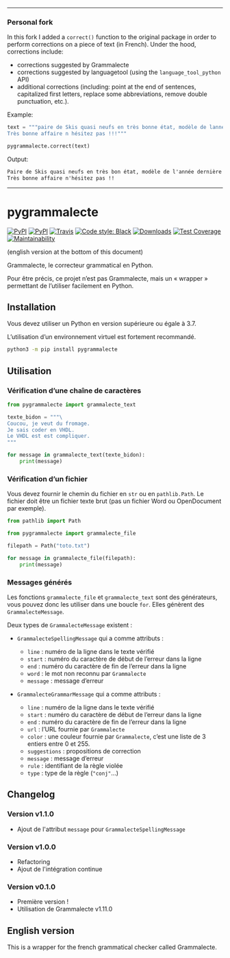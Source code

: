 ___
### Personal fork

In this fork I added a `correct()` function to the original package in order to perform corrections on a piece of text (in French). Under the hood, corrections include:
* corrections suggested by Grammalecte
* corrections suggested by languagetool (using the `language_tool_python` API)
* additional corrections (including: point at the end of sentences, capitalized first letters, replace some abbreviations, remove double punctuation, etc.).

Example:
```python
text = """paire de Skis quasi neufs en très bonne état, modèle de lannée dernière ac fixatins Salomon
Très bonne affaire n hésitez pas !!!"""

pygrammalecte.correct(text)
```

Output:
```md
Paire de Skis quasi neufs en très bon état, modèle de l'année dernière avec fixations Salomon.
Très bonne affaire n'hésitez pas !!
```
___



# pygrammalecte

[![PyPI](https://img.shields.io/pypi/v/pygrammalecte.svg)](https://pypi.python.org/pypi/pygrammalecte)
[![PyPI](https://img.shields.io/pypi/l/pygrammalecte.svg)](https://github.com/vpoulailleau/pygrammalecte/blob/master/LICENSE)
[![Travis](https://api.travis-ci.com/vpoulailleau/pygrammalecte.svg?branch=master)](https://travis-ci.com/vpoulailleau/pygrammalecte)
[![Code style: Black](https://img.shields.io/badge/code%20style-black-000000.svg)](https://github.com/ambv/black)
[![Downloads](https://pepy.tech/badge/pygrammalecte)](https://pepy.tech/project/pygrammalecte)
[![Test Coverage](https://api.codeclimate.com/v1/badges/44347ade656fa1e652ae/test_coverage)](https://codeclimate.com/github/vpoulailleau/pygrammalecte/test_coverage)
[![Maintainability](https://api.codeclimate.com/v1/badges/44347ade656fa1e652ae/maintainability)](https://codeclimate.com/github/vpoulailleau/pygrammalecte/maintainability)

(english version at the bottom of this document)

Grammalecte, le correcteur grammatical en Python.

Pour être précis, ce projet n’est pas Grammalecte, mais un « wrapper » permettant de l’utiliser facilement en Python.

## Installation

Vous devez utiliser un Python en version supérieure ou égale à 3.7.

L’utilisation d’un environnement virtuel est fortement recommandé.

```sh
python3 -m pip install pygrammalecte
```

## Utilisation

### Vérification d’une chaîne de caractères

```python
from pygrammalecte import grammalecte_text

texte_bidon = """\
Coucou, je veut du fromage.
Je sais coder en VHDL.
Le VHDL est est compliquer.
"""

for message in grammalecte_text(texte_bidon):
    print(message)
```

### Vérification d’un fichier

Vous devez fournir le chemin du fichier en `str` ou en `pathlib.Path`. Le fichier doit être un fichier texte brut (pas un fichier Word ou OpenDocument par exemple).

```python
from pathlib import Path

from pygrammalecte import grammalecte_file

filepath = Path("toto.txt")

for message in grammalecte_file(filepath):
    print(message)
```

### Messages générés

Les fonctions `grammalecte_file` et `grammalecte_text` sont des générateurs, vous pouvez donc les utiliser dans une boucle `for`. Elles génèrent des `GrammalecteMessage`.

Deux types de `GrammalecteMessage` existent :

- `GrammalecteSpellingMessage` qui a comme attributs :

  - `line` : numéro de la ligne dans le texte vérifié
  - `start` : numéro du caractère de début de l’erreur dans la ligne
  - `end` : numéro du caractère de fin de l’erreur dans la ligne
  - `word` : le mot non reconnu par `Grammalecte`
  - `message` : message d’erreur

- `GrammalecteGrammarMessage` qui a comme attributs :
  - `line` : numéro de la ligne dans le texte vérifié
  - `start` : numéro du caractère de début de l’erreur dans la ligne
  - `end` : numéro du caractère de fin de l’erreur dans la ligne
  - `url` : l’URL fournie par `Grammalecte`
  - `color` : une couleur fournie par `Grammalecte`, c’est une liste de 3 entiers entre 0 et 255.
  - `suggestions` : propositions de correction
  - `message` : message d’erreur
  - `rule` : identifiant de la règle violée
  - `type` : type de la règle (`"conj"`…)

## Changelog

### Version v1.1.0

- Ajout de l'attribut `message` pour `GrammalecteSpellingMessage`

### Version v1.0.0

- Refactoring
- Ajout de l'intégration continue

### Version v0.1.0

- Première version !
- Utilisation de Grammalecte v1.11.0

## English version

This is a wrapper for the french grammatical checker called Grammalecte.
